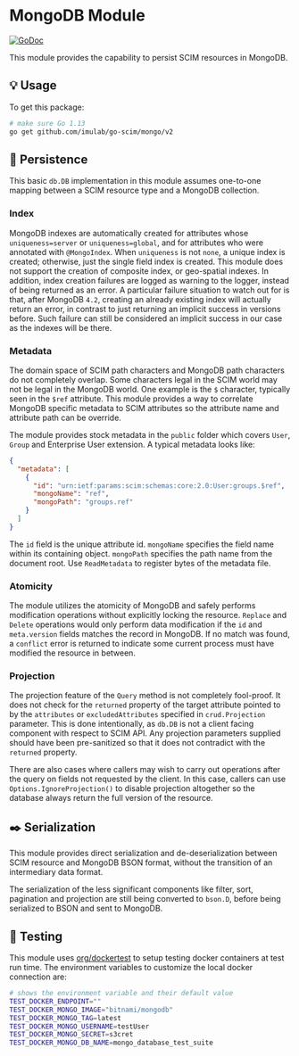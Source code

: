# MongoDB Module

[![GoDoc](https://godoc.org/github.com/imulab/go-scim/mongo/v2?status.svg)](https://godoc.org/github.com/imulab/go-scim/mongo/v2)

This module provides the capability to persist SCIM resources in MongoDB.

## :bulb: Usage

To get this package:

```bash
# make sure Go 1.13
go get github.com/imulab/go-scim/mongo/v2
```

## :floppy_disk: Persistence

This basic `db.DB` implementation in this module assumes one-to-one mapping between a SCIM resource type and a MongoDB 
collection.

### Index

MongoDB indexes are automatically created for attributes whose `uniqueness=server` or `uniqueness=global`, and for
attributes who were annotated with `@MongoIndex`. When `uniqueness` is not `none`, a unique index is created; otherwise,
just the single field index is created. This module does not support the creation of composite index, or geo-spatial
indexes. In addition, index creation failures are logged as warning to the logger, instead of being returned as an
error. A particular failure situation to watch out for is that, after MongoDB `4.2`, creating an already existing index
will actually return an error, in contrast to just returning an implicit success in versions before. Such failure can still
be considered an implicit success in our case as the indexes will be there.

### Metadata

The domain space of SCIM path characters and MongoDB path characters do not completely overlap. Some characters legal
in the SCIM world may not be legal in the MongoDB world. One example is the `$` character, typically seen in the `$ref`
attribute. This module provides a way to correlate MongoDB specific metadata to SCIM attributes so the attribute name and
attribute path can be override.

The module provides stock metadata in the `public` folder which covers `User`, `Group` and Enterprise User extension. A
typical metadata looks like:

```json
{
  "metadata": [
    {
      "id": "urn:ietf:params:scim:schemas:core:2.0:User:groups.$ref",
      "mongoName": "ref",
      "mongoPath": "groups.ref"
    }
  ]
}
```

The `id` field is the unique attribute id. `mongoName` specifies the field name within its containing object. `mongoPath`
specifies the path name from the document root. Use `ReadMetadata` to register bytes of the metadata file.

### Atomicity

The module utilizes the atomicity of MongoDB and safely performs modification operations without explicitly locking the
resource. `Replace` and `Delete` operations would only perform data modification if the `id` and `meta.version` fields
matches the record in MongoDB. If no match was found, a `conflict` error is returned to indicate some current process
must have modified the resource in between.

### Projection

The projection feature of the `Query` method is not completely fool-proof. It does not check for the `returned` property
of the target attribute pointed to by the `attributes` or `excludedAttributes` specified in `crud.Projection` parameter.
This is done intentionally, as `db.DB` is not a client facing component with respect to SCIM API. Any projection
parameters supplied should have been pre-sanitized so that it does not contradict with the `returned` property. 

There are also cases where callers may wish to carry out operations after the query on fields not requested by the client.
In this case, callers can use `Options.IgnoreProjection()` to disable projection altogether so the database always 
return the full version of the resource.

## :black_nib: Serialization

This module provides direct serialization and de-deserialization between SCIM resource and MongoDB BSON format, without
the transition of an intermediary data format.

The serialization of the less significant components like filter, sort, pagination and projection are still being
converted to `bson.D`, before being serialized to BSON and sent to MongoDB.

## :construction: Testing

This module uses [org/dockertest](https://github.com/ory/dockertest) to setup testing docker containers at test run time.
The environment variables to customize the local docker connection are:

```bash
# shows the environment variable and their default value
TEST_DOCKER_ENDPOINT=""
TEST_DOCKER_MONGO_IMAGE="bitnami/mongodb"
TEST_DOCKER_MONGO_TAG=latest
TEST_DOCKER_MONGO_USERNAME=testUser
TEST_DOCKER_MONGO_SECRET=s3cret
TEST_DOCKER_MONGO_DB_NAME=mongo_database_test_suite
```